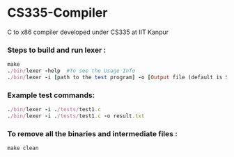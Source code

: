# CS335-Compiler
 C to x86 compiler developed under CS335 at IIT Kanpur
 
 ### Steps to build and run lexer :
 ```ruby
 make
 ./bin/lexer -help  #To see the Usage Info
 ./bin/lexer -i [path to the test program] -o [Output file (default is STDOUT)]
 ```
 ### Example test commands:
 ```ruby
 ./bin/lexer -i ./tests/test1.c
 ./bin/lexer -i ./tests/test1.c -o result.txt
 ```
 ### To remove all the binaries and intermediate files :
```ruby
make clean
```
